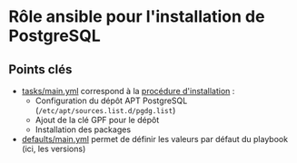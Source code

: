 # Rôle ansible pour l'installation de PostgreSQL

## Points clés

* [tasks/main.yml](tasks/main.yml) correspond à la [procédure d'installation](https://www.postgresql.org/download/linux/ubuntu/) :
  * Configuration du dépôt APT PostgreSQL (`/etc/apt/sources.list.d/pgdg.list`)
  * Ajout de la clé GPF pour le dépôt
  * Installation des packages
* [defaults/main.yml](defaults/main.yml) permet de définir les valeurs par défaut du playbook (ici, les versions)

